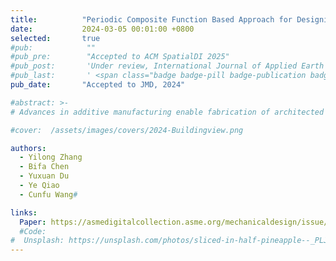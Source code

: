 ```yaml
---
title:          "Periodic Composite Function Based Approach for Designing Architected Materials With Programable Poisson’s Ratios"
date:           2024-03-05 00:01:00 +0800
selected:       true
#pub:            ""
#pub_pre:        "Accepted to ACM SpatialDI 2025"
#pub_post:       'Under review, International Journal of Applied Earth Observation and Geoinformation(JAG)'
#pub_last:       ' <span class="badge badge-pill badge-publication badge-success">Spotlight</span>'
pub_date:       "Accepted to JMD, 2024"

#abstract: >-
# Advances in additive manufacturing enable fabrication of architected materials composed of microstructures with extreme mechanical properties. In the design of such architected materials, the parameterization of microstructures determines not just the computational cost but also connectivity between adjacent microstructures. In this paper, we propose a periodic composite function (PCF)-based approach for designing microstructures. The shape of the microstructures is characterized by the value of the periodic composite functions. The proposed method can program microstructures with both positive and negative Poisson’s ratios by a small number of parameters. Furthermore, due to its implicit representation, the proposed method allows for continuously tiling of microstructures with different mechanical properties. Explicit geometric features of the PCF-based microstructures are extracted, and the condition to maintain connectivity between adjacent microstructures is derived. Based on the proposed approach, multiple groups of 2D and 3D microstructures with Poisson’s ratios ranging from negative to positive are presented. Combining with a deep neural network (DNN)-based surrogate model to predict macroscopic material properties of the microstructures, the proposed method is applied to the design of architected materials for elastic deformation control. Numerical examples on both microstructure representation and architected materials design are presented to demonstrate the efficacy of the proposed approach.

#cover:  /assets/images/covers/2024-Buildingview.png

authors:
  - Yilong Zhang
  - Bifa Chen
  - Yuxuan Du
  - Ye Qiao
  - Cunfu Wang#

links:
  Paper: https://asmedigitalcollection.asme.org/mechanicaldesign/issue/146/9
  #Code: 
#  Unsplash: https://unsplash.com/photos/sliced-in-half-pineapple--_PLJZmHZzk
---
```


